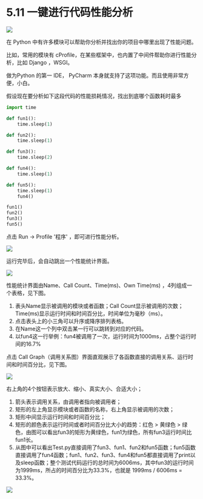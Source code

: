 # 5.11 一键进行代码性能分析

![](http://image.iswbm.com/20200804124133.png)

在 Python 中有许多模块可以帮助你分析并找出你的项目中哪里出现了性能问题。

比如，常用的模块有 cProfile，在某些框架中，也内置了中间件帮助你进行性能分析，比如 Django ，WSGI。

做为Python 的第一 IDE， PyCharm 本身就支持了这项功能。而且使用非常方便，小白。

假设现在要分析如下这段代码的性能损耗情况，找出到底哪个函数耗时最多

```python
import time

def fun1():
    time.sleep(1)

def fun2():
    time.sleep(1)

def fun3():
    time.sleep(2)

def fun4():
    time.sleep(1)

def fun5():
    time.sleep(1)
    fun4()

fun1()
fun2()
fun3()
fun5()
```

点击 Run -> Profile '程序' ，即可进行性能分析。

![](http://image.python-online.cn/20190507222856.png)

运行完毕后，会自动跳出一个性能统计界面。

![](http://image.python-online.cn/20190507222119.png)

性能统计界面由Name、Call Count、Time(ms)、Own Time(ms) ，4列组成一个表格，见下图。

1. 表头Name显示被调用的模块或者函数；Call Count显示被调用的次数；Time(ms)显示运行时间和时间百分比，时间单位为毫秒（ms）。
2. 点击表头上的小三角可以升序或降序排列表格。
3. 在Name这一个列中双击某一行可以跳转到对应的代码。
4. 以fun4这一行举例：fun4被调用了一次，运行时间为1000ms，占整个运行时间的16.7%

点击 Call Graph（调用关系图）界面直观展示了各函数直接的调用关系、运行时间和时间百分比，见下图。

![](http://image.python-online.cn/20190507223313.png)

右上角的4个按钮表示放大、缩小、真实大小、合适大小；

1. 箭头表示调用关系，由调用者指向被调用者；
2. 矩形的左上角显示模块或者函数的名称，右上角显示被调用的次数；
3. 矩形中间显示运行时间和时间百分比；
4. 矩形的颜色表示运行时间或者时间百分比大小的趋势：红色 > 黄绿色 > 绿色，由图可以看出fun3的矩形为黄绿色，fun1为绿色，所有fun3运行时间比fun1长。
5. 从图中可以看出Test.py直接调用了fun3、fun1、fun2和fun5函数；fun5函数直接调用了fun4函数；fun1、fun2、fun3、fun4和fun5都直接调用了print以及sleep函数；整个测试代码运行的总时间为6006ms，其中fun3的运行时间为1999ms，所占的时间百分比为33.3%，也就是 1999ms /  6006ms = 33.3%。



![](http://image.iswbm.com/20200607174235.png)